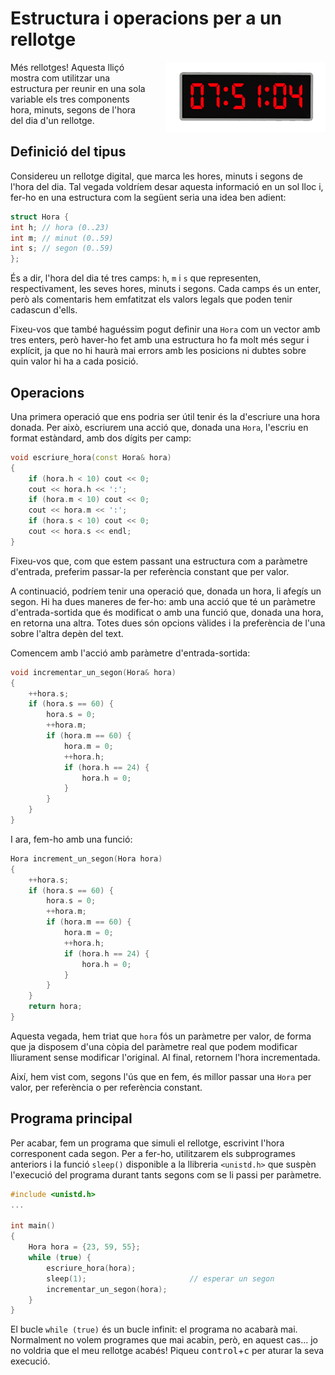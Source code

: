 # Estructura i operacions per a un rellotge

<img src='././rellotge-digital.png' style='height: 8em; float: right; margin: 0 0 1em 2em;'/>

Més rellotges! Aquesta lliçó mostra com utilitzar una estructura per reunir en
una sola variable els tres components hora, minuts, segons de l'hora del dia
d'un rellotge.

## Definició del tipus

Considereu un rellotge digital, que marca les hores, minuts i segons de l'hora
del dia. Tal vegada voldríem desar aquesta informació en un sol lloc i, fer-ho
en una estructura com la següent seria una idea ben adient:

```c++
struct Hora {
int h; // hora (0..23)
int m; // minut (0..59)
int s; // segon (0..59)
};

```

És a dir, l'hora del dia té tres camps: `h`, `m` i `s` que representen,
respectivament, les seves hores, minuts i segons. Cada camps és un
enter, però als comentaris hem emfatitzat els valors legals que poden
tenir cadascun d'ells.

Fixeu-vos que també haguéssim pogut definir una `Hora` com un vector
amb tres enters, però haver-ho fet amb una estructura ho fa molt més
segur i explícit, ja que no hi haurà mai errors amb les posicions
ni dubtes sobre quin valor hi ha a cada posició.

## Operacions

Una primera operació que ens podria ser útil tenir és la d'escriure una hora
donada. Per això, escriurem una acció que, donada una `Hora`, l'escriu
en format estàndard, amb dos dígits per camp:

```c++
void escriure_hora(const Hora& hora)
{
    if (hora.h < 10) cout << 0;
    cout << hora.h << ':';
    if (hora.m < 10) cout << 0;
    cout << hora.m << ':';
    if (hora.s < 10) cout << 0;
    cout << hora.s << endl;
}
```

Fixeu-vos que, com que estem passant una estructura com a paràmetre d'entrada,
preferim passar-la per referència constant que per valor.

A continuació, podríem tenir una operació que, donada un hora, li afegís un
segon. Hi ha dues maneres de fer-ho: amb una acció que té un paràmetre
d'entrada-sortida que és modificat o amb una funció que, donada una hora, en
retorna una altra. Totes dues són opcions vàlides i la preferència de l'una
sobre l'altra depèn del text.

Comencem amb l'acció amb paràmetre d'entrada-sortida:

```c++
void incrementar_un_segon(Hora& hora)
{
    ++hora.s;
    if (hora.s == 60) {
        hora.s = 0;
        ++hora.m;
        if (hora.m == 60) {
            hora.m = 0;
            ++hora.h;
            if (hora.h == 24) {
                hora.h = 0;
            }
        }
    }
}
```

I ara, fem-ho amb una funció:

```c++
Hora increment_un_segon(Hora hora)
{
    ++hora.s;
    if (hora.s == 60) {
        hora.s = 0;
        ++hora.m;
        if (hora.m == 60) {
            hora.m = 0;
            ++hora.h;
            if (hora.h == 24) {
                hora.h = 0;
            }
        }
    }
    return hora;
}
```

Aquesta vegada, hem triat que `hora` fós un paràmetre per valor, de forma que
ja disposem d'una còpia del paràmetre real que podem modificar lliurament sense
modificar l'original. Al final, retornem l'hora incrementada.

Així, hem vist com, segons l'ús que en fem, és millor passar una `Hora` per
valor, per referència o per referència constant.

## Programa principal

Per acabar, fem un programa que simuli el rellotge, escrivint l'hora
corresponent cada segon. Per a fer-ho, utilitzarem els subprogrames anteriors i
la funció `sleep()` disponible a la llibreria `<unistd.h>` que suspèn l'execució
del programa durant tants segons com se li passi per paràmetre.

```c++
#include <unistd.h>
...

int main()
{
    Hora hora = {23, 59, 55};
    while (true) {
        escriure_hora(hora);
        sleep(1);                       // esperar un segon
        incrementar_un_segon(hora);
    }
}
```

El bucle `while (true)` és un bucle infinit: el programa no acabarà mai.
Normalment no volem programes que mai acabin, però, en aquest cas... jo no
voldria que el meu rellotge acabés! Piqueu <kbd>control</kbd>+<kbd>c</kbd> per
aturar la seva execució.

<Autors autors="jpetit"/>
